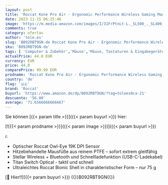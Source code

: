 ```yaml
---
layout: post
title: 'Roccat Kone Pro Air - Ergonomic Performance Wireless Gaming Maus  schwarz'
date: 2023-11-15 06:25:46
image: 'https://m.media-amazon.com/images/I/31FrPtnLt-L._SL500_._SL400_.jpg'
comments: true
category: ofertas
author: 'tole.es'
slug: 'B092RBT9GN-de Roccat Kone Pro Air - Ergonomic Performance Wireless...'
sku: 'B092RBT9GN-de'
tags: [ 'Computer & Zubehör','Mäuse','Mäuse, Tastaturen & Eingabegeräte','roccat','🇩🇪', ]
actualPrice: 44.0 EUR
currency: EUR
price: 44.0
comparePrice: 99.99 EUR
prodname: 'Roccat Kone Pro Air - Ergonomic Performance Wireless Gaming Maus  schwarz'
country: 'de'
flag: '🇩🇪'
brand: 'Roccat'
buyurl: 'https://www.amazon.de/dp/B092RBT9GN/?tag=tolees0ca-21'
descuento: '56.00'
average: '71.6566666666667'
---
```


Sie können [{{< param title >}}]({{< param buyurl >}}) hier:

[![{{< param prodname >}}]({{< param image >}})]({{< param buyurl >}})

ℹ️:

- Optischer Roccat Owl-Eye 19K DPI Sensor
- Hitzebehandelte Mausfüße aus reinem PTFE – sofort extrem gleitfähig
- Stellar Wireless + Bluetooth und Schnellladefunktion (USB-C-Ladekabel)
- Titan Switch Optical - taktil und schnell
- Ultraleichtes Roccat Bionic Shell in charakteristischer Form – nur 75 g

[🛒 Hier!!]({{< param buyurl >}})
{{<world>}}B092RBT9GN{{</world>}}
